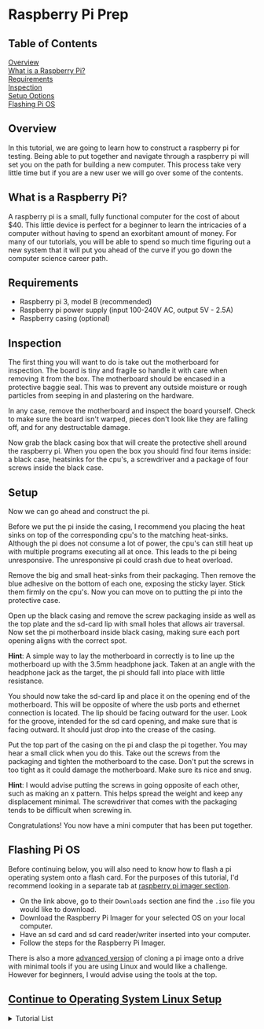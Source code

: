 # Raspberry Pi Prep

## Table of Contents

[Overview](#overview)<br>
[What is a Raspberry Pi?](#what-is-a-raspberry-pi)<br>
[Requirements](#requirements)<br>
[Inspection](#inspection)<br>
[Setup Options](#setup)<br>
[Flashing Pi OS](#flashing-pi-os)<br>

<div id='overview'>

## Overview

In this tutorial, we are going to learn how to construct a raspberry pi for testing. Being able to put together and navigate through a raspberry pi will set you on the path for building a new computer. This process take very little time but if you are a new user we will go over some of the contents.

<div id='what-is-a-raspberry-pi'>

## What is a Raspberry Pi?

A raspberry pi is a small, fully functional computer for the cost of about $40. This little device is perfect for a beginner to learn the intricacies of a computer without having to spend an exorbitant amount of money. For many of our tutorials, you will be able to spend so much time figuring out a new system that it will put you ahead of the curve if you go down the computer science career path. 

<div id='requirements'>

## Requirements

- Raspberry pi 3, model B (recommended)
- Raspberry pi power supply (input 100-240V AC, output 5V - 2.5A)
- Raspberry casing (optional)

<div id='inspection'>

## Inspection

The first thing you will want to do is take out the motherboard for inspection. The board is tiny and fragile so handle it with care when removing it from the box. The motherboard should be encased in a protective baggie seal. This was to prevent any outside moisture or rough particles from seeping in and plastering on the hardware. 

In any case, remove the motherboard and inspect the board yourself. Check to make sure the board isn't warped, pieces don't look like they are falling off, and for any destructable damage.

Now grab the black casing box that will create the protective shell around the raspberry pi. When you open the box you should find four items inside: a black case, heatsinks for the cpu's, a screwdriver and a package of four screws inside the black case.

<div id='setup'>

## Setup

Now we can go ahead and construct the pi.

Before we put the pi inside the casing, I recommend you placing the heat sinks on top of the corresponding cpu's to the matching heat-sinks. Although the pi does not consume a lot of power, the cpu's can still heat up with multiple programs executing all at once. This leads to the pi being unresponsive. The unresponsive pi could crash due to heat overload.

Remove the big and small heat-sinks from their packaging. Then remove the blue adhesive on the bottom of each one, exposing the sticky layer. Stick them firmly on the cpu's. Now you can move on to putting the pi into the protective case.

Open up the black casing and remove the screw packaging inside as well as the top plate and the sd-card lip with small holes that allows air traversal. Now set the pi motherboard inside black casing, making sure each port opening aligns with the correct spot. 

<b>Hint</b>: A simple way to lay the motherboard in correctly is to line up the motherboard up with the 3.5mm headphone jack. Taken at an angle with the headphone jack as the target, the pi should fall into place with little resistance.

You should now take the sd-card lip and place it on the opening end of the motherboard. This will be opposite of where the usb ports and ethernet connection is located. The lip should be facing outward for the user. Look for the groove, intended for the sd card opening, and make sure that is facing outward. It should just drop into the crease of the casing.

Put the top part of the casing on the pi and clasp the pi together. You may hear a small click when you do this. Take out the screws from the packaging and tighten the motherboard to the case. Don't put the screws in too tight as it could damage the motherboard. Make sure its nice and snug. 

<b>Hint</b>: I would advise putting the screws in going opposite of each other, such as making an x pattern. This helps spread the weight and keep any displacement minimal. The screwdriver that comes with the packaging tends to be difficult when screwing in. 

Congratulations! You now have a mini computer that has been put together.

## Flashing Pi OS

Before continuing below, you will also need to know how to flash a pi operating system onto a flash card. For the purposes of this tutorial, I'd recommend looking in a separate tab at [raspberry pi imager section](https://www.raspberrypi.org/documentation/installation/installing-images/). 

- On the link above, go to their `Downloads` section ane find the `.iso` file you would like to download.
- Download the Raspberry Pi Imager for your selected OS on your local computer. 
- Have an sd card and sd card reader/writer inserted into your computer.
- Follow the steps for the Raspberry Pi Imager.

There is also a more [advanced version](../prep/README2.md) of cloning a pi image onto a drive with minimal tools if you are using Linux and would like a challenge. However for beginners, I would advise using the tools at the top.


## [Continue to Operating System Linux Setup](linux/README.md)

<details><summary>Tutorial List</summary>

### Prep

[Raspberry Pi Prep](../README.md)<br>
[(Bonus) Flashing OS image to SD card: Linux Version](../prep/README2.md)<br>

---

### Linux - WSl setup

[Operating System (Linux)](/linux/README.md)<br>
[Toggle Raspberry Pi led light](linux/embed/README.md)<br>
[Autoboot Services](linux/embed/sysd/README.md)<br>


---

### Database

[(Part 1) Database (MySQL)](../db/README.md)<br>
[(Part 2) Tables, Queries, and SQL](../db/README2.md)<br>
[(Part 3) Working with Relations](../db/README3.md)<br>
[(Part 4) Putting it all together](../db/README4.md)<br>
[(Extras) Setting MySQL Timezone on Raspberry Pi](../db/MYSQLTZ.md)<br>

---

### Web

[Getting Started with Node](web/README.md)<br>
[(Part 1) Web API (Node)](web/api/js/src/iotapi/README.md)<br>
[(Part 2) Web API (Node)](web/api/js/src/iotapi/README2.md)<br>
[(Part 3) Web API (Node)](web/api/js/src/iotapi/README3.md)<br>
[(Part 4) Web API (Node)](web/api/js/src/iotapi/README4.md)<br>
[(Part 5) Web API (Node)](web/api/js/src/iotapi/README5.md)<br>

---

### UX

[Angular (Web Framework Setup)](web/ux/README.md)<br>
[Angular (Web Framework) (Part 1)](web/ux/README2.md)<br>
[Angular (Web Framework) (Part 2)](web/ux/README3.md)<br>
[Angular (Web Framework) (Part 3)](web/ux/README4.md)<br>

---

### API

[Installing MySQL Connector for Python](web/api/py/README.md)

</details>


